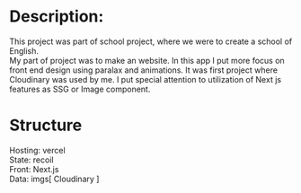 # Description:

This project was part of school project, where we were to create a school of English.  
My part of project was to make an website. In this app I put more focus on front end design using paralax and animations. It was first project where Cloudinary was used by me. I put special attention to utilization of Next js features as SSG or Image component.

# Structure

Hosting: vercel  
State: recoil  
Front: Next.js  
Data: imgs[ Cloudinary ]
